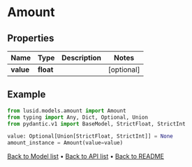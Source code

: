 # Amount

## Properties
Name | Type | Description | Notes
------------ | ------------- | ------------- | -------------
**value** | **float** |  | [optional] 
## Example

```python
from lusid.models.amount import Amount
from typing import Any, Dict, Optional, Union
from pydantic.v1 import BaseModel, StrictFloat, StrictInt

value: Optional[Union[StrictFloat, StrictInt]] = None
amount_instance = Amount(value=value)

```

[Back to Model list](../README.md#documentation-for-models) &#8226; [Back to API list](../README.md#documentation-for-api-endpoints) &#8226; [Back to README](../README.md)

